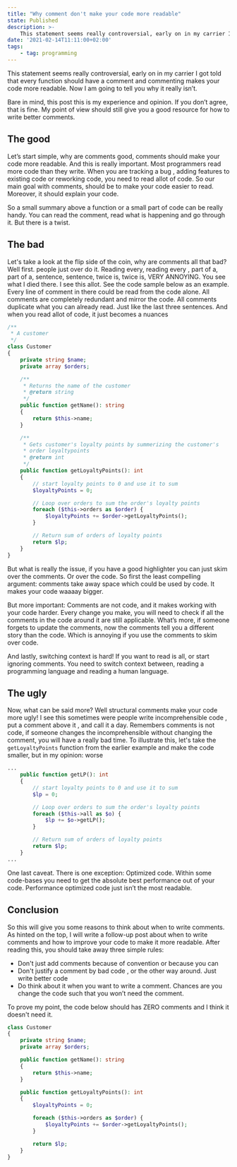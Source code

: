 ```yaml
---
title: "Why comment don't make your code more readable"
state: Published
description: >-
    This statement seems really controversial, early on in my carrier I got told that every function should have a comment and commenting makes your code more readable. Now I am going to tell you why it really isn’t.
date: '2021-02-14T11:11:00+02:00'
tags:
    - tag: programming
---
```


This statement seems really controversial, early on in my carrier I got told that every function should have a comment and commenting makes your code more readable. Now I am going to tell you why it really isn’t.

Bare in mind, this post this is my experience and opinion. If you don’t agree, that is fine. My point of view should still give you a good resource for how to write better comments.

## The good

Let’s start simple, why are comments good, comments should make your code more readable. And this is really important. Most programmers read more code than they write. When you are tracking a bug , adding features to existing code or reworking code, you need to read allot of code. So our main goal with comments, should be to make your code easier to read. Moreover, it should explain your code.

So a small summary above a function or a small part of code can be really handy. You can read the comment, read what is happening and go through it. But there is a twist.

## The bad

Let's take a look at the flip side of the coin, why are comments all that bad? Well first. people just over do it. Reading every, reading every , part of a, part of a, sentence, sentence, twice is, twice is, VERY ANNOYING. You see what I died there. I see this allot. See the code sample below as an example. Every line of comment in there could be read from the code alone. All comments are completely redundant and mirror the code. All comments duplicate what you can already read. Just like the last three sentences. And when you read allot of code, it just becomes a nuances

```php
/**
 * A customer
 */
class Customer
{
    private string $name;
    private array $orders;

    /**
     * Returns the name of the customer
     * @return string
     */
    public function getName(): string
    {
        return $this->name;
    }

    /**
     * Gets customer's loyalty points by summerizing the customer's
     * order loyaltypoints
     * @return int
     */
    public function getLoyaltyPoints(): int
    {
        // start loyalty points to 0 and use it to sum
        $loyaltyPoints = 0;

        // Loop over orders to sum the order's loyalty points
        foreach ($this->orders as $order) {
            $loyaltyPoints += $order->getLoyaltyPoints();
        }

        // Return sum of orders of loyalty points
        return $lp;
    }
}
```

But what is really the issue, if you have a good highlighter you can just skim over the comments. Or over the code. So first the least compelling argument: comments take away space which could be used by code. It makes your code waaaay bigger.

But more important: Comments are not code, and it makes working with your code harder. Every change you make, you will need to check if all the comments in the code around it are still applicable. What’s more, if someone forgets to update the comments, now the comments tell you a different story than the code. Which is annoying if you use the comments to skim over code.

And lastly, switching context is hard! If you want to read is all, or start ignoring comments. You need to switch context between, reading a programming language and reading a human language.

## The ugly

Now, what can be said more? Well structural comments make your code more ugly! I see this sometimes were people write incomprehensible code , put a comment above it , and call it a day. Remembers comments is not code, if someone changes the incomprehensible without changing the comment, you will have a really bad time. To illustrate this, let's take the `getLoyaltyPoints` function from the earlier example and make the code smaller, but in my opinion: worse

```php
...
    public function getLP(): int
    {
        // start loyalty points to 0 and use it to sum
        $lp = 0;

        // Loop over orders to sum the order's loyalty points
        foreach ($this->all as $o) {
            $lp += $o->getLP();
        }

        // Return sum of orders of loyalty points
        return $lp;
    }
...
```

One last caveat. There is one exception: Optimized code. Within some code-bases you need to get the absolute best performance out of your code. Performance optimized code just isn’t the most readable.

## Conclusion

So this will give you some reasons to think about when to write comments. As hinted on the top, I will write a follow-up post about when to write comments and how to improve your code to make it more readable. After reading this, you should take away three simple rules:

-   Don't just add comments because of convention or because you can
-   Don't justify a comment by bad code , or the other way around. Just write better code
-   Do think about it when you want to write a comment. Chances are you change the code such that you won’t need the comment.

To prove my point, the code below should has ZERO comments and I think it doesn't need it.

```php
class Customer
{
    private string $name;
    private array $orders;

    public function getName(): string
    {
        return $this->name;
    }

    public function getLoyaltyPoints(): int
    {
        $loyaltyPoints = 0;

        foreach ($this->orders as $order) {
            $loyaltyPoints += $order->getLoyaltyPoints();
        }

        return $lp;
    }
}
```
